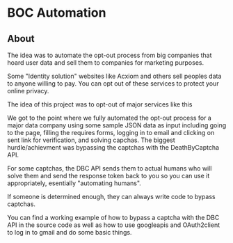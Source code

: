 # BOC Automation

## About
The idea was to automate the opt-out process from big companies that hoard user data and sell them to companies for marketing purposes.

Some "Identity solution" websites like Acxiom and others sell peoples data to anyone willing to pay. You can opt out of these services to protect your online privacy. 

The idea of this project was to opt-out of major services like this

We got to the point where we fully automated the opt-out process for a major data company using some sample JSON data as input including going to the page, filling the requires forms, logging in to email and clicking on sent link for verification, and solving capchas. The biggest hurdle/achievment was bypassing the captchas with the DeathByCaptcha API.

For some captchas, the DBC API sends them to actual humans who will solve them and send the response token back to you so you can use it appropriately, esentially "automating humans".

If someone is determined enough, they can always write code to bypass captchas.

You can find a working example of how to bypass a captcha with the DBC API in the source code as well as how to use googleapis and OAuth2client to log in to gmail and do some basic things.



